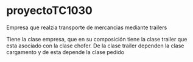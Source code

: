 # proyectoTC1030

Empresa que realzia transporte de mercancias mediante trailers 

Tiene la clase empresa, que en su composición tiene la clase trailer que esta asociado con la clase chofer. De la clase trailer dependen la clase cargamento y de esta depende la clase pedido
